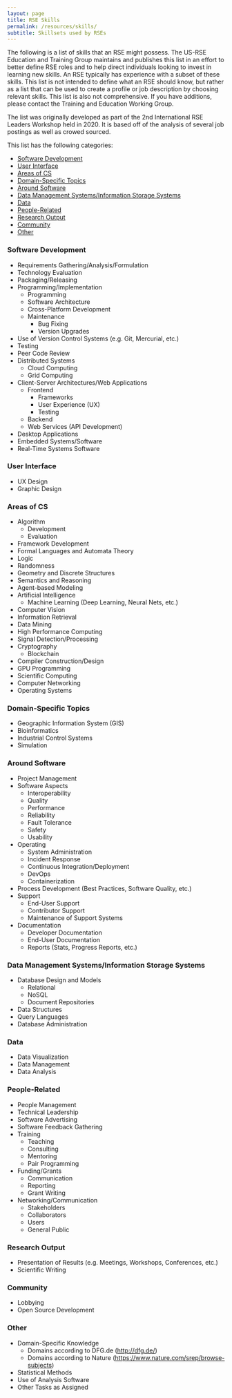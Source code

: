 ```yaml
---
layout: page
title: RSE Skills
permalink: /resources/skills/
subtitle: Skillsets used by RSEs
---
```


The following is a list of skills that an RSE might possess. The US-RSE Education and Training Group maintains and publishes this list in an effort to better define RSE roles and to help direct individuals looking to invest in learning new skills. An RSE typically has experience with a subset of these skills. This list is not intended to define what an RSE should know, but rather as a list that can be used to create a profile or job description by choosing relevant skills. This list is also not comprehensive. If you have additions, please contact the Training and Education Working Group.

The list was originally developed as part of the 2nd International RSE Leaders Workshop held in  2020. It is based off of the analysis of several job postings as well as crowed sourced.

This list has the following categories:
- [Software Development](#software-development)
- [User Interface](#user-interface)
- [Areas of CS](#areas-of-cs)
- [Domain-Specific Topics](#domain-specific-topics)
- [Around Software](#around-software)
- [Data Management Systems/Information Storage Systems](#data-management-systemsinformation-storage-systems)
- [Data](#data)
- [People-Related](#people-related)
- [Research Output](#research-output)
- [Community](#community)
- [Other](#other)


### Software Development
  - Requirements Gathering/Analysis/Formulation
  - Technology Evaluation
  - Packaging/Releasing
  - Programming/Implementation
    - Programming
    - Software Architecture
    - Cross-Platform Development
    - Maintenance
        - Bug Fixing
        - Version Upgrades
  - Use of Version Control Systems (e.g. Git, Mercurial, etc.)
  - Testing
  - Peer Code Review
  - Distributed Systems
    - Cloud Computing
    - Grid Computing
  - Client-Server Architectures/Web Applications
    - Frontend
        - Frameworks
        - User Experience (UX)
        - Testing
    - Backend
    - Web Services (API Development)
  - Desktop Applications
  - Embedded Systems/Software
  - Real-Time Systems Software

### User Interface
  - UX Design
  - Graphic Design

### Areas of CS
  - Algorithm
     - Development
     - Evaluation
  - Framework Development
  - Formal Languages and Automata Theory
  - Logic
  - Randomness
  - Geometry and Discrete Structures
  - Semantics and Reasoning
  - Agent-based Modeling
  - Artificial Intelligence
     - Machine Learning (Deep Learning, Neural Nets, etc.)
  - Computer Vision
  - Information Retrieval
  - Data Mining
  - High Performance Computing
  - Signal Detection/Processing
  - Cryptography
      - Blockchain
  - Compiler Construction/Design
  - GPU Programming
  - Scientific Computing
  - Computer Networking
  - Operating Systems

### Domain-Specific Topics
  - Geographic Information System (GIS)
  - Bioinformatics
  - Industrial Control Systems
  - Simulation

### Around Software
  - Project Management
  - Software Aspects
     - Interoperability
     - Quality
     - Performance
     - Reliability
     - Fault Tolerance
     - Safety
     - Usability
  - Operating
     - System Administration
     - Incident Response
     - Continuous Integration/Deployment
     - DevOps
     - Containerization
  - Process Development (Best Practices, Software Quality, etc.)
  - Support
    - End-User Support
    - Contributor Support
    - Maintenance of Support Systems
  - Documentation
    - Developer Documentation
    - End-User Documentation
    - Reports (Stats, Progress Reports, etc.)

### Data Management Systems/Information Storage Systems
  - Database Design and Models
      - Relational
      - NoSQL
      - Document Repositories
  - Data Structures
  - Query Languages
  - Database Administration

### Data
  - Data Visualization
  - Data Management
  - Data Analysis

### People-Related
  - People Management
  - Technical Leadership
  - Software Advertising
  - Software Feedback Gathering
  - Training
     - Teaching
     - Consulting
     - Mentoring
     - Pair Programming
  - Funding/Grants
     - Communication
     - Reporting
     - Grant Writing
  - Networking/Communication
     - Stakeholders
     - Collaborators
     - Users
     - General Public

### Research Output
  - Presentation of Results (e.g. Meetings, Workshops, Conferences, etc.)
  - Scientific Writing

### Community
  - Lobbying
  - Open Source Development

### Other
  - Domain-Specific Knowledge
    - Domains according to DFG.de (http://dfg.de/)
    - Domains according to Nature (https://www.nature.com/srep/browse-subjects)
  - Statistical Methods
  - Use of Analysis Software
  - Other Tasks as Assigned
